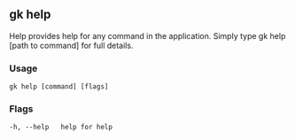 ## gk help

Help provides help for any command in the application.
Simply type gk help [path to command] for full details.

### Usage
```
gk help [command] [flags]
```

### Flags

```
-h, --help   help for help
```

